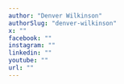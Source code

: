 ```yaml
---
author: "Denver Wilkinson"
authorSlug: "denver-wilkinson"
x: ""
facebook: ""
instagram: ""
linkedin: ""
youtube: ""
url: ""
---
```

